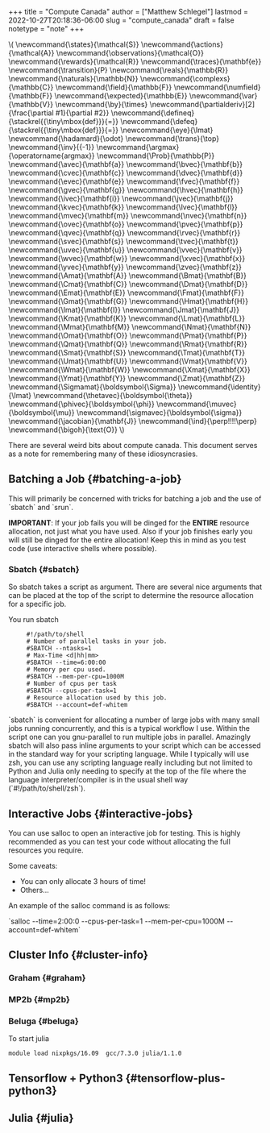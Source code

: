 +++
title = "Compute Canada"
author = ["Matthew Schlegel"]
lastmod = 2022-10-27T20:18:36-06:00
slug = "compute_canada"
draft = false
notetype = "note"
+++

\\( \newcommand{\states}{\mathcal{S}}
\newcommand{\actions}{\mathcal{A}}
\newcommand{\observations}{\mathcal{O}}
\newcommand{\rewards}{\mathcal{R}}
\newcommand{\traces}{\mathbf{e}}
\newcommand{\transition}{P}
\newcommand{\reals}{\mathbb{R}}
\newcommand{\naturals}{\mathbb{N}}
\newcommand{\complexs}{\mathbb{C}}
\newcommand{\field}{\mathbb{F}}
\newcommand{\numfield}{\mathbb{F}}
\newcommand{\expected}{\mathbb{E}}
\newcommand{\var}{\mathbb{V}}
\newcommand{\by}{\times}
\newcommand{\partialderiv}[2]{\frac{\partial #1}{\partial #2}}
\newcommand{\defineq}{\stackrel{{\tiny\mbox{def}}}{=}}
\newcommand{\defeq}{\stackrel{{\tiny\mbox{def}}}{=}}
\newcommand{\eye}{\Imat}
\newcommand{\hadamard}{\odot}
\newcommand{\trans}{\top}
\newcommand{\inv}{{-1}}
\newcommand{\argmax}{\operatorname{argmax}}
\newcommand{\Prob}{\mathbb{P}}
\newcommand{\avec}{\mathbf{a}}
\newcommand{\bvec}{\mathbf{b}}
\newcommand{\cvec}{\mathbf{c}}
\newcommand{\dvec}{\mathbf{d}}
\newcommand{\evec}{\mathbf{e}}
\newcommand{\fvec}{\mathbf{f}}
\newcommand{\gvec}{\mathbf{g}}
\newcommand{\hvec}{\mathbf{h}}
\newcommand{\ivec}{\mathbf{i}}
\newcommand{\jvec}{\mathbf{j}}
\newcommand{\kvec}{\mathbf{k}}
\newcommand{\lvec}{\mathbf{l}}
\newcommand{\mvec}{\mathbf{m}}
\newcommand{\nvec}{\mathbf{n}}
\newcommand{\ovec}{\mathbf{o}}
\newcommand{\pvec}{\mathbf{p}}
\newcommand{\qvec}{\mathbf{q}}
\newcommand{\rvec}{\mathbf{r}}
\newcommand{\svec}{\mathbf{s}}
\newcommand{\tvec}{\mathbf{t}}
\newcommand{\uvec}{\mathbf{u}}
\newcommand{\vvec}{\mathbf{v}}
\newcommand{\wvec}{\mathbf{w}}
\newcommand{\xvec}{\mathbf{x}}
\newcommand{\yvec}{\mathbf{y}}
\newcommand{\zvec}{\mathbf{z}}
\newcommand{\Amat}{\mathbf{A}}
\newcommand{\Bmat}{\mathbf{B}}
\newcommand{\Cmat}{\mathbf{C}}
\newcommand{\Dmat}{\mathbf{D}}
\newcommand{\Emat}{\mathbf{E}}
\newcommand{\Fmat}{\mathbf{F}}
\newcommand{\Gmat}{\mathbf{G}}
\newcommand{\Hmat}{\mathbf{H}}
\newcommand{\Imat}{\mathbf{I}}
\newcommand{\Jmat}{\mathbf{J}}
\newcommand{\Kmat}{\mathbf{K}}
\newcommand{\Lmat}{\mathbf{L}}
\newcommand{\Mmat}{\mathbf{M}}
\newcommand{\Nmat}{\mathbf{N}}
\newcommand{\Omat}{\mathbf{O}}
\newcommand{\Pmat}{\mathbf{P}}
\newcommand{\Qmat}{\mathbf{Q}}
\newcommand{\Rmat}{\mathbf{R}}
\newcommand{\Smat}{\mathbf{S}}
\newcommand{\Tmat}{\mathbf{T}}
\newcommand{\Umat}{\mathbf{U}}
\newcommand{\Vmat}{\mathbf{V}}
\newcommand{\Wmat}{\mathbf{W}}
\newcommand{\Xmat}{\mathbf{X}}
\newcommand{\Ymat}{\mathbf{Y}}
\newcommand{\Zmat}{\mathbf{Z}}
\newcommand{\Sigmamat}{\boldsymbol{\Sigma}}
\newcommand{\identity}{\Imat}
\newcommand{\thetavec}{\boldsymbol{\theta}}
\newcommand{\phivec}{\boldsymbol{\phi}}
\newcommand{\muvec}{\boldsymbol{\mu}}
\newcommand{\sigmavec}{\boldsymbol{\sigma}}
\newcommand{\jacobian}{\mathbf{J}}
\newcommand{\ind}{\perp\!\!\!\!\perp}
\newcommand{\bigoh}{\text{O}}
\\)

There are several weird bits about compute canada. This document serves as a note for remembering many of these idiosyncrasies.


## Batching a Job {#batching-a-job}

This will primarily be concerned with tricks for batching a job and the use of \`sbatch\` and \`srun\`.

**IMPORTANT**: If your job fails you will be dinged for the **ENTIRE** resource allocation, not just what you have used. Also if your job finishes early you will still be dinged for the entire allocation! Keep this in mind as you test code (use interactive shells where possible).


### Sbatch {#sbatch}

So sbatch takes a script as argument. There are several nice arguments that can be placed at the top of the script to determine the resource allocation for a specific job.

You run sbatch

```shell
     #!/path/to/shell
     # Number of parallel tasks in your job.
     #SBATCH --ntasks=1
     # Max-Time <d|hh|mm>
     #SBATCH --time=6:00:00
     # Memory per cpu used.
     #SBATCH --mem-per-cpu=1000M
     # Number of cpus per task
     #SBATCH --cpus-per-task=1
     # Resource allocation used by this job.
     #SBATCH --account=def-whitem
```

\`sbatch\` is convenient for allocating a number of large jobs with many small jobs running concurrently, and this is a typical workflow I use. Within the script one can you gnu-parallel to run multiple jobs in parallel. Amazingly sbatch will also pass inline arguments to your script which can be accessed in the standard way for your scripting language. While I typically will use zsh, you can use any scripting language really including but not limited to Python and Julia only needing to specify at the top of the file where the language interpreter/compiler is in the usual shell way (\`#!/path/to/shell/zsh\`).


## Interactive Jobs {#interactive-jobs}

You can use salloc to open an interactive job for testing. This is highly recommended as you can test your code without allocating the full resources you require.

Some caveats:

-   You can only allocate 3 hours of time!
-   Others...

An example of the salloc command is as follows:

\`salloc --time=2:00:0 --cpus-per-task=1 --mem-per-cpu=1000M --account=def-whitem\`


## Cluster Info {#cluster-info}


### Graham {#graham}


### MP2b {#mp2b}


### Beluga {#beluga}

To start julia

```shell
module load nixpkgs/16.09  gcc/7.3.0 julia/1.1.0
```


## Tensorflow + Python3 {#tensorflow-plus-python3}


## Julia {#julia}
